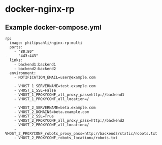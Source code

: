 # docker-nginx-rp

## Example docker-compose.yml

    rp:
      image: philipsahli/nginx-rp:multi
      ports:
        - "80:80"
    -     "443:443"
      links:
        - backend1:backend1
        - backend2:backend2
      environment:
        - NOTIFICATION_EMAIL=user@example.com
      
        - VHOST_1_SERVERNAME=test.example.com
        - VHOST_1_SSL=False
        - VHOST_1_PROXYCONF_all_proxy_pass=http://backend1
        - VHOST_1_PROXYCONF_all_location=/

        - VHOST_2_SERVERNAME=beta.example.com
        - VHOST_2_DOMAINS=beta.example.com
        - VHOST_2_SSL=True
        - VHOST_2_PROXYCONF_all_proxy_pass=http://backend2
        - VHOST_2_PROXYCONF_all_location=/
        - VHOST_2_PROXYCONF_robots_proxy_pass=http://backend2/static/robots.txt
        - VHOST_2_PROXYCONF_robots_location=/robots.txt


